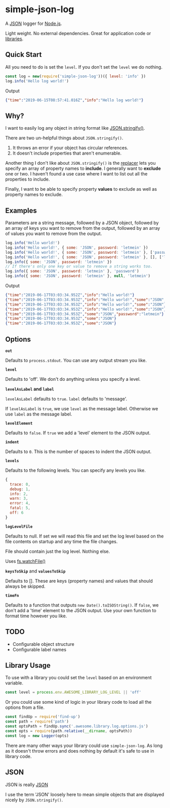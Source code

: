  # simple-json-log

A [JSON](#json) logger for [Node.js](https://nodejs.org).

Light weight. No external dependencies. Great for application code or
[libraries](#library-usage).

## Quick Start

All you need to do is set the `level`. If you don't set the `level` we
do nothing.

```js
const log = new(require('simple-json-log'))({ level: 'info' })
log.info('Hello log world!')
```

Output

```json
{"time":"2019-06-15T08:57:41.016Z","info":"Hello log world!"}
```

## Why?

I want to easily log any object in string format like
[JSON.stringify()](https://developer.mozilla.org/en-US/docs/Web/JavaScript/Reference/Global_Objects/JSON/stringify).

There are two un-helpful things about `JSON.stringify()`.

1. It throws an error if your object has circular references.
2. It doesn't include properties that aren't enumerable.

Another thing I don't like about `JSON.stringify()` is the
[replacer](https://developer.mozilla.org/en-US/docs/Web/JavaScript/Reference/Global_Objects/JSON/stringify#The_replacer_parameter)
lets you specify an array of property names to **include**. I
generally want to **exclude** one or two. I haven't found a use case
where I want to list out all the properties to include.

Finally, I want to be able to specify property **values** to exclude
as well as property names to exclude.

## Examples

Parameters are a string message, followed by a JSON object, followed
by an array of keys you want to remove from the output, followed by an
array of values you want to remove from the output.

```js
log.info('Hello world!')
log.info('Hello world!', { some: 'JSON', password: 'letmein' })
log.info('Hello world!', { some: 'JSON', password: 'letmein' }, ['password'])
log.info('Hello world!', { some: 'JSON', password: 'letmein' }, [], ['letmein'])
log.info({ some: 'JSON', password: 'letmein' })
// If there's only one key or value to remove a string works too.
log.info({ some: 'JSON', password: 'letmein' }, 'password')
log.info({ some: 'JSON', password: 'letmein' }, null, 'letmein')
```

Output

```json
{"time":"2019-06-17T03:03:34.952Z","info":"Hello world!"}
{"time":"2019-06-17T03:03:34.953Z","info":"Hello world!","some":"JSON","password":"letmein"}
{"time":"2019-06-17T03:03:34.953Z","info":"Hello world!","some":"JSON"}
{"time":"2019-06-17T03:03:34.953Z","info":"Hello world!","some":"JSON"}
{"time":"2019-06-17T03:03:34.953Z","some":"JSON","password":"letmein"}
{"time":"2019-06-17T03:03:34.953Z","some":"JSON"}
{"time":"2019-06-17T03:03:34.953Z","some":"JSON"}
```

## Options

**`out`**

Defaults to `process.stdout`. You can use any output stream you like.

**`level`**

Defaults to 'off'. We don't do anything unless you specify a level.

**`levelAsLabel` and `label`**

`levelAsLabel` defaults to `true`.
`label` defaults to 'message'.

If `levelAsLabel` is `true`, we use `level` as the message label.
Otherwise we use `label` as the message label.

**`levelElement`**

Defaults to `false`. If `true` we add a 'level' element to the JSON
output.

**`indent`**

Defaults to `0`. This is the number of spaces to indent the JSON
output.

**`levels`**

Defaults to the following levels. You can specify any levels you like.

```js
{
  trace: 0,
  debug: 1,
  info: 2,
  warn: 3,
  error: 4,
  fatal: 5,
  off: 6
}
```

**`logLevelFile`**

Defaults to null. If set we will read this file and set the log level
based on the file contents on startup and any time the file changes.

File should contain just the log level. Nothing else.

Uses [fs.watchFile()](https://nodejs.org/docs/latest/api/fs.html#fs_fs_watchfile_filename_options_listener)

**`keysToSkip`** and **`valuesToSkip`**

Defaults to []. These are keys (property names) and values that should
always be skipped.

**`timeFn`**

Defaults to a function that outputs `new Date().toISOString()`. If
`false`, we don't add a 'time' element to the JSON output. Use your
own function to format time however you like.

## TODO

* Configurable object structure
* Configurable label names

## Library Usage

To use with a library you could set the `level` based on an
environment variable.

```js
const level = process.env.AWESOME_LIBRARY_LOG_LEVEL || 'off'
```

Or you could use some kind of logic in your library code to load all
the options from a file.

```js
const findUp = require('find-up')
const path = require('path')
const optsPath = findUp.sync('.awesome.library.log.options.js')
const opts = require(path.relative(__dirname, optsPath))
const log = new Logger(opts)
```

There are many other ways your library could use `simple-json-log`. As
long as it doesn't throw errors and does nothing by default it's safe
to use in library code.

## JSON

JSON is really [JSON](https://www.json.org/)

I use the term 'JSON' loosely here to mean simple objects that are
displayed nicely by `JSON.stringify()`.

